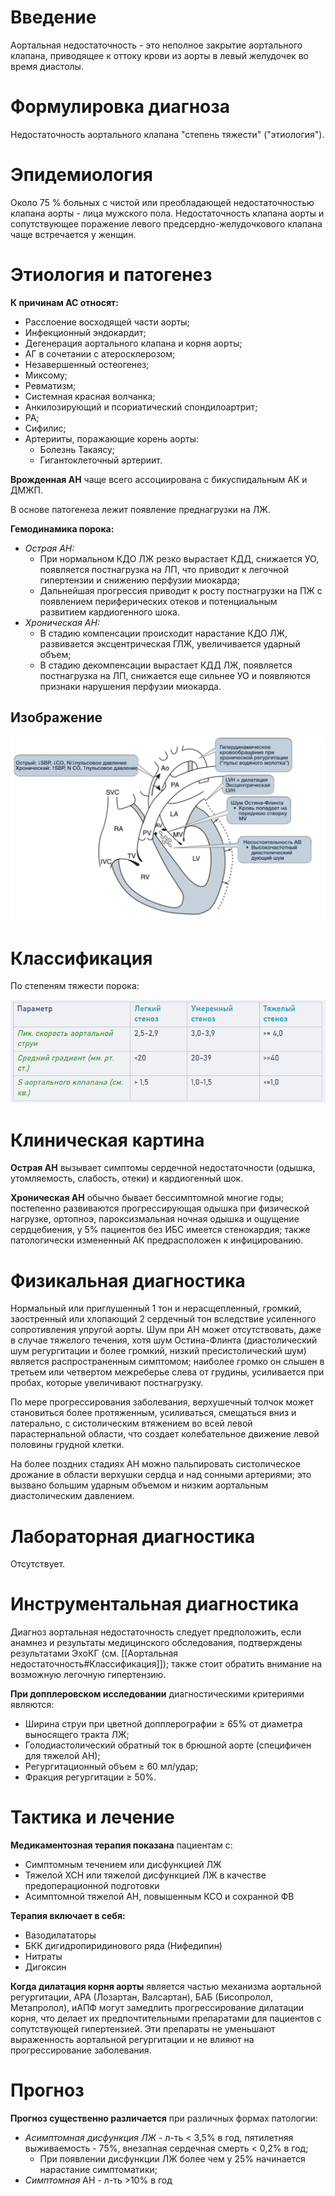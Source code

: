 # Введение

Аортальная недостаточность - это неполное закрытие аортального клапана, приводящее к оттоку крови из аорты в левый желудочек во время диастолы.
# Формулировка диагноза

Недостаточность аортального клапана "степень тяжести"
("этиология").
# Эпидемиология

Около 75 % больных с чистой или преобладающей недостаточностью клапана аорты - лица мужского пола. Недостаточность клапана аорты и сопутствующее поражение левого предсердно-желудочкового клапана чаще встречается у женщин.
# Этиология и патогенез

**К причинам АС относят:**
- Расслоение восходящей части аорты;
- Инфекционный эндокардит;
- Дегенерация аортального клапана и корня аорты;
- АГ в сочетании с атеросклерозом;
- Незавершенный остеогенез;
- Миксому;
- Ревматизм;
- Системная красная волчанка;
- Анкилозирующий и псориатический спондилоартрит;
- РА;
- Сифилис;
- Артерииты, поражающие корень аорты:
	- Болезнь Такаясу;
	- Гигантоклеточный артериит.

**Врожденная АН** чаще всего ассоциирована с бикуспидальным АК и ДМЖП.

В основе патогенеза лежит появление преднагрузки на ЛЖ.

**Гемодинамика порока:**
- *Острая АН:*
	- При нормальном КДО ЛЖ резко вырастает КДД, снижается УО, появляется постнагрузка на ЛП, что приводит к легочной гипертензии и снижению перфузии миокарда;
	- Дальнейшая прогрессия приводит к росту постнагрузки на ПЖ с появлением периферических отеков и потенциальным развитием кардиогенного шока. 
- *Хроническая АН:*
	- В стадию компенсации происходит нарастание КДО ЛЖ, развивается эксцентрическая ГЛЖ, увеличивается ударный объем;
	- В стадию декомпенсации вырастает КДД ЛЖ, появляется постнагрузка на ЛП, снижается еще сильнее УО и появляются признаки нарушения перфузии миокарда.
## Изображение

![АН](<../../public/images/Аортальная недостаточность-20240326165520039.webp>)

# Классификация

По степеням тяжести порока:

![alt text](../../public/images/image-1.png)

# Клиническая картина

**Острая АН** вызывает симптомы сердечной недостаточности (одышка, утомляемость, слабость, отеки) и кардиогенный шок.

**Хроническая АН** обычно бывает бессимптомной многие годы; постепенно развиваются прогрессирующая одышка при физической нагрузке, ортопноэ, пароксизмальная ночная одышка и ощущение сердцебиения, у 5% пациентов без ИБС имеется стенокардия; также патологически измененный АК предрасположен к инфицированию.
# Физикальная диагностика

Нормальный или приглушенный 1 тон и нерасщепленный, громкий, заостренный или хлопающий 2 сердечный тон вследствие усиленного сопротивления упругой аорты. Шум при АН может отсутствовать, даже в случае тяжелого течения, хотя шум Остина-Флинта (диастолический шум регургитации и более громкий, низкий пресистолический шум) является распространенным симптомом; наиболее громко он слышен в третьем или четвертом межреберье слева от грудины, усиливается при пробах, которые увеличивают постнагрузку.

По мере прогрессирования заболевания, верхушечный толчок может становиться более протяженным, усиливаться, смещаться вниз и латерально, с систолическим втяжением во всей левой парастернальной области, что создает колебательное движение левой половины грудной клетки.

На более поздних стадиях АН можно пальпировать систолическое дрожание в области верхушки сердца и над сонными артериями; это вызвано большим ударным объемом и низким аортальным диастолическим давлением.
# Лабораторная диагностика

Отсутствует.
# Инструментальная диагностика

Диагноз аортальная недостаточность следует предположить, если анамнез и результаты медицинского обследования, подтверждены результатами ЭхоКГ (см. [[Аортальная недостаточность#Классификация]]); также стоит обратить внимание на возможную легочную гипертензию.

**При допплеровском исследовании** диагностическими критериями являются:
- Ширина струи при цветной допплерографии ≥ 65% от диаметра выносящего тракта ЛЖ;
- Голодиастолический обратный ток в брюшной аорте (специфичен для тяжелой АН);
- Регургитационный объем ≥ 60 мл/удар;
- Фракция регургитации ≥ 50%.
# Тактика и лечение

**Медикаментозная терапия показана** пациентам с:
- Симптомным течением или дисфункцией ЛЖ
- Тяжелой ХСН или тяжелой дисфункцией ЛЖ в качестве предоперационной подготовки
- Асимптомной тяжелой АН, повышенным КСО и сохранной ФВ

**Терапия включает в себя:**
- Вазодилататоры
- БКК дигидропиридинового ряда (Нифедипин)
- Нитраты
- Дигоксин

**Когда дилатация корня аорты** является частью механизма аортальной регургитации, АРА (Лозартан, Валсартан), БАБ (Бисопролол, Метапролол), иАПФ могут замедлить прогрессирование дилатации корня, что делает их предпочтительными препаратами для пациентов с сопутствующей гипертензией. Эти препараты не уменьшают выраженность аортальной регургитации и не влияют на прогрессирование заболевания.
# Прогноз

**Прогноз существенно различается** при различных формах патологии:
- *Асимптомная дисфункция ЛЖ* - л-ть < 3,5% в год, пятилетняя выживаемость - 75%, внезапная сердечная смерть < 0,2% в год;
	- При появлении дисфункции ЛЖ более чем у 25% начинается нарастание симптоматики;
- *Симптомная* АН - л-ть >10% в год



